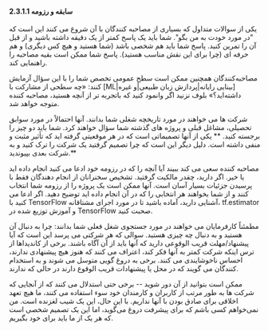 #### 2.3.1.1 سابقه و رزومه

یکی از سوالات متداول که بسیاری از مصاحبه کنندگان با آن شروع می کنند این است که "در مورد خودت به من بگو". شما باید یک پاسخ کمتر از یک دقیقه داشته باشید و از قبل آن را تمرین کنید. پاسخ شما باید هم شخصی باشد (شما هستید و هیچ کس دیگری) و هم حرفه ای (چرا برای این نقش مناسب هستید). پاسخ شما ممکن است بقیه مصاحبه را راهنمایی کند.

مصاحبه‌کنندگان همچنین ممکن است سطح عمومی تخصص شما را با این سؤال آزمایش کنند: «چه سطحی از مشارکت با [ML|بینایی رایانه|پردازش زبان طبیعی|و غیره] داشته‌اید؟» بلوف نزنید اگر وانمود کنید که باتجربه تر از آنچه هستید، مصاحبه کننده متوجه خواهد شد.

شرکت ها می خواهند در مورد تاریخچه شغلی شما بدانند. آنها احتمالاً در مورد سوابق تحصیلی، مشاغل قبلی و پروژه های گذشته شما سؤال خواهند کرد. شما باید دو چیز را برجسته کنید. ** یکی از آنها تصمیماتی است که در هر موقعیتی گرفته اید که تأثیر مثبت و منفی داشته است. دلیل دیگر این است که چرا تصمیم گرفتید یک شرکت را ترک کنید و به شرکت بعدی بپیوندید.**

مصاحبه کننده سعی می کند ببیند آیا آنچه را که در رزومه خود ادعا می کنید انجام داده اید یا خیر. اگر دارید، چقدر مالکیت گرفتید. تشخیص سخنرانان از انجام دهندگان فقط با پرسیدن جزئیات بسیار آسان است. آنها ممکن است یک پروژه را از رزومه شما انتخاب کنند و از شما بخواهند هر انتخابی را که در آن انجام داده اید توضیح دهید. اگر ادعا می کنید با TensorFlow آشنایی دارید، آماده باشید تا در مورد اجرای مشتاقانه، tf.estimator و آموزش توزیع شده در TensorFlow صحبت کنید.

مطمئناً کارفرمایان می خواهند در مورد جستجوی شغل فعلی شما بدانند: چرا به دنبال آن هستید و به دنبال چه چیزی هستید. سوالی که هر شرکتی می پرسد این است که آیا پیشنهاد/مهلت قریب الوقوعی دارید که آنها باید از آن آگاه باشند. برخی از کاندیداها از ترس اینکه شرکت کمتر به آنها فکر کند، اعتراف می کنند که هنوز هیچ پیشنهادی ندارند، احساس ناخوشایندی می کنند. برخی به دروغ گویی متوسل می شوند و به استخدام کنندگان می گویند که در محل یا پیشنهادات قریب الوقوع دارند در حالی که ندارند.

ممکن است بتوانید از آن دور شوید -- برخی حتی استدلال می کنند که از آنجایی که شرکت ها به طور مرتب از کاربران و کارمندان خود سوء استفاده می کنند، ما هیچ تعهد اخلاقی برای صادق بودن با آنها نداریم. با این حال، این یک شیب لغزنده است. من نمی‌خواهم کسی باشم که برای پیشرفت دروغ می‌گوید، اما این یک تصمیم شخصی است که هر یک از ما باید برای خود بگیریم.